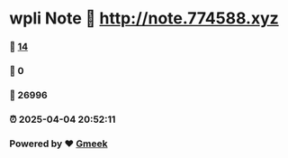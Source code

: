 # wpli Note :link: http://note.774588.xyz 
### :page_facing_up: [14](http://note.774588.xyz/tag.html) 
### :speech_balloon: 0 
### :hibiscus: 26996 
### :alarm_clock: 2025-04-04 20:52:11 
### Powered by :heart: [Gmeek](https://github.com/Meekdai/Gmeek)
